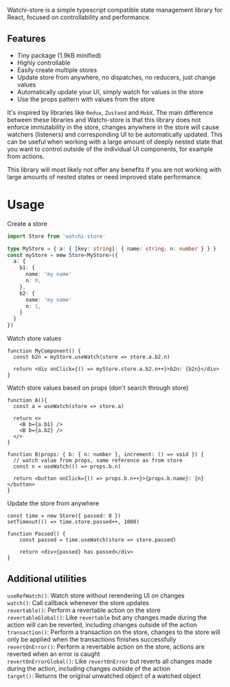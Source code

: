 Watchi-store is a simple typescript compatible state management library for React, focused on controllability and performance.

## Features
* Tiny package (1.9kB minified)
* Highly controllable
* Easily create multiple stores
* Update store from anywhere, no dispatches, no reducers, just change values
* Automatically update your UI, simply watch for values in the store
* Use the props pattern with values from the store

It's inspired by libraries like `Redux`, `Zustand` and `MobX`. The main difference between these libraries and Watchi-store is that this library does not enforce immutability in the store, changes anywhere in the store will cause watchers (listeners) and corresponding UI to be automatically updated. This can be useful when working with a large amount of deeply nested state that you want to control outside of the individual UI components, for example from actions.

This library will most likely not offer any benefits if you are not working with large amounts of nested states or need improved state performance.

# Usage
Create a store
```typescript
import Store from 'watchi-store'

type MyStore = { a: { [key: string]: { name: string; n: number } } }
const myStore = new Store<MyStore>({
  a: {
    b1: {
      name: 'my name'
      n: 0,
    }, 
    b2: {
      name: 'my name'
      n: 1,
    }
  }
})
```

Watch store values
```tsx
function MyComponent() {
  const b2n = myStore.useWatch(store => store.a.b2.n)

  return <div onClick={() => myStore.store.a.b2.n++}>b2n: {b2n}</div>
}
```

Watch store values based on props (don't search through store)
```tsx
function A(){
  const a = useWatch(store => store.a)

  return <>
    <B b={a.b1} />
    <B b={a.b2} />
  </>
}

function B(props: { b: { n: number }, increment: () => void }) {
  // watch value from props, same reference as from store
  const n = useWatch(() => props.b.n)
  
  return <button onClick={() => props.b.n++}>{props.b.name}: {n}</button>
}
```

Update the store from anywhere
```tsx
const time = new Store({ passed: 0 })
setTimeout(() => time.store.passed++, 1000)

function Passed() {
    const passed = time.useWatch(store => store.passed)

    return <div>{passed} has passed</div>
}
```

## Additional utilities
`useRefWatch()`: Watch store without rerendering UI on changes<br>
`watch()`: Call callback whenever the store updates<br>
`revertable()`: Perform a revertable action on the store<br>
`revertableGlobal()`: Like `revertable` but any changes made during the action will can be reverted, including changes outside of the action<br>
`transaction()`: Perform a transaction on the store, changes to the store will only be applied when the transactions finishes successfully<br>
`revertOnError()`: Perform a revertable action on the store, actions are reverted when an error is caught<br>
`revertOnErrorGlobal()`: Like `revertOnError` but reverts all changes made during the action, including changes outside of the action<br>
`target()`: Returns the original unwatched object of a watched object<br>
